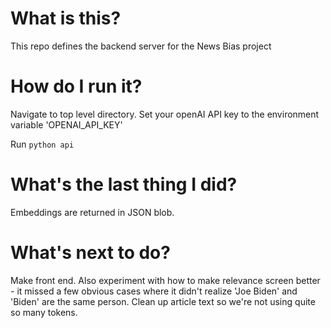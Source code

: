 # What is this? 
This repo defines the backend server for the News Bias project

# How do I run it?
Navigate to top level directory. Set your openAI API key to the environment variable 'OPENAI_API_KEY'

Run `python api`

# What's the last thing I did? 
Embeddings are returned in JSON blob. 

# What's next to do? 
Make front end. Also experiment with how to make relevance screen better - it missed a few obvious cases where it didn't realize 'Joe Biden' and 'Biden' are the same person.
Clean up article text so we're not using quite so many tokens. 